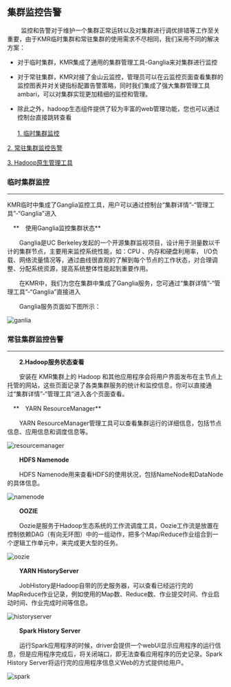 ## 集群监控告警

　　
  监控和告警对于维护一个集群正常运转以及对集群进行调优排错等工作至关重要，由于KMR临时集群和常驻集群的使用需求不尽相同，我们采用不同的解决方案：
  
*   对于临时集群，KMR集成了通用的集群管理工具-Ganglia来对集群进行监控

  
*   对于常驻集群，KMR对接了金山云监控，管理员可以在云监控页面查看集群的监控图表并对关键指标配置告警策略，同时我们集成了强大集群管理工具ambari，可以对集群实现更加精细的监控和管理。


*   除此之外，hadoop生态组件提供了较为丰富的web管理功能，您也可以通过控制台直接跳转查看
<br/> <br>
  [1. 临时集群监控](#temp_cluster)

  [2. 常驻集群监控告警](#durable_cluster)

  [3. Hadoop原生管理工具](#hive)
  
  
<h3 name="temp_cluster" id="temp_cluster">临时集群监控</h3>
  

---


KMR临时中集成了Ganglia监控工具，用户可以通过控制台“集群详情”-“管理工具”-“Ganglia”进入

　**　使用Ganglia监控集群状态**

　　Ganglia是UC Berkeley发起的一个开源集群监视项目，设计用于测量数以千计的集群节点，主要用来监控系统性能，如：CPU 、内存和硬盘利用率， I/O负载、网络流量情况等，通过曲线很直观的了解到每个节点的工作状态，对合理调整、分配系统资源，提高系统整体性能起到重要作用。

　　在KMR中，我们为您在集群中集成了Ganglia服务，您可通过“集群详情”-“管理工具”-“Ganglia”直接进入

　　Ganglia服务页面如下图所示：

![ganlia](http://kmr-bj.ks3-cn-beijing.ksyun.com/doc_pic/jkzn1.png)


  
<h3 name="durable_cluster" id="durable_cluster">常驻集群监控告警</h3>
  

---


　　**2.Hadoop服务状态查看**

　　安装在 KMR集群上的 Hadoop 和其他应用程序会将用户界面发布在主节点上托管的网站，这些页面记录了各类集群服务的统计和监控信息，你可以直接通过“集群详情”-“管理工具”进入各个页面查看。

　**　YARN ResourceManager**

　　YARN ResourceManager管理工具可以查看集群运行的详细信息，包括节点信息、应用信息和调度信息等。


![resourcemanager](http://kmr-bj.ks3-cn-beijing.ksyun.com/doc_pic/jkzn2.png)

　　**HDFS Namenode**

　　HDFS Namenode用来查看HDFS的使用状况，包括NameNode和DataNode的具体信息。

![namenode](http://kmr-bj.ks3-cn-beijing.ksyun.com/doc_pic/jkzn3.png)


　　**OOZIE**

　　Oozie是服务于Hadoop生态系统的工作流调度工具，Oozie工作流是放置在控制依赖DAG（有向无环图）中的一组动作，把多个Map/Reduce作业组合到一个逻辑工作单元中，来完成更大型的任务。

![oozie](http://kmr-bj.ks3-cn-beijing.ksyun.com/doc_pic/jkzn4.png)


　　**YARN HistoryServer**

　　JobHistory是Hadoop自带的历史服务器，可以查看已经运行完的MapReduce作业记录，例如使用的Map数、Reduce数、作业提交时间、作业启动时间、作业完成时间等信息。

![historyserver](http://kmr-bj.ks3-cn-beijing.ksyun.com/doc_pic/jkzn5.png)


　　**Spark History Server**

　　运行Spark应用程序的时候，driver会提供一个webUI显示应用程序的运行信息，但是应用程序完成后，将关闭端口，即无法查看应用程序的历史记录。Spark History Server将运行完的应用程序信息义Web的方式提供给用户。
  

![spark](http://kmr-bj.ks3-cn-beijing.ksyun.com/doc_pic/jkzn6.png)